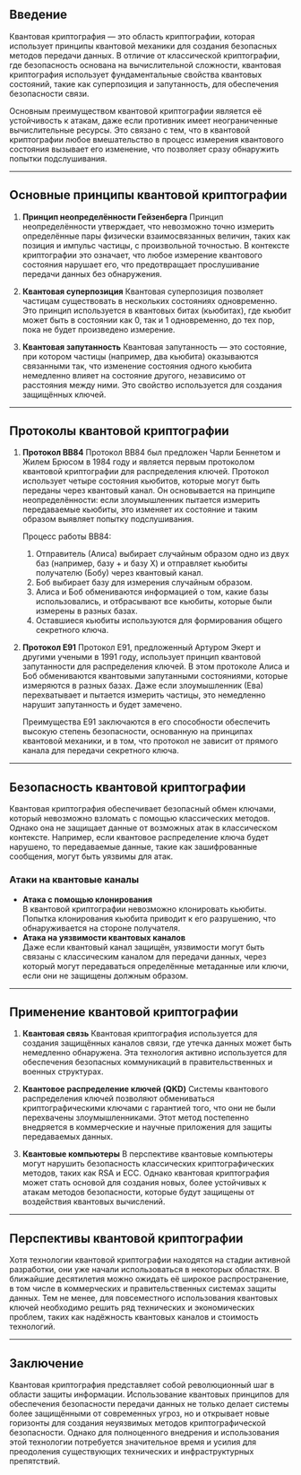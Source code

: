 ## **Введение**
Квантовая криптография — это область криптографии, которая использует принципы квантовой механики для создания безопасных методов передачи данных. В отличие от классической криптографии, где безопасность основана на вычислительной сложности, квантовая криптография использует фундаментальные свойства квантовых состояний, такие как суперпозиция и запутанность, для обеспечения безопасности связи.

Основным преимуществом квантовой криптографии является её устойчивость к атакам, даже если противник имеет неограниченные вычислительные ресурсы. Это связано с тем, что в квантовой криптографии любое вмешательство в процесс измерения квантового состояния вызывает его изменение, что позволяет сразу обнаружить попытки подслушивания.

---

## **Основные принципы квантовой криптографии**

1. **Принцип неопределённости Гейзенберга**
   Принцип неопределённости утверждает, что невозможно точно измерить определённые пары физически взаимосвязанных величин, таких как позиция и импульс частицы, с произвольной точностью. В контексте криптографии это означает, что любое измерение квантового состояния нарушает его, что предотвращает прослушивание передачи данных без обнаружения.

2. **Квантовая суперпозиция**
   Квантовая суперпозиция позволяет частицам существовать в нескольких состояниях одновременно. Это принцип используется в квантовых битах (кьюбитах), где кьюбит может быть в состоянии как 0, так и 1 одновременно, до тех пор, пока не будет произведено измерение.

3. **Квантовая запутанность**
   Квантовая запутанность — это состояние, при котором частицы (например, два кьюбита) оказываются связанными так, что изменение состояния одного кьюбита немедленно влияет на состояние другого, независимо от расстояния между ними. Это свойство используется для создания защищённых ключей.

---

## **Протоколы квантовой криптографии**

1. **Протокол BB84**
   Протокол BB84 был предложен Чарли Беннетом и Жилем Брюсом в 1984 году и является первым протоколом квантовой криптографии для распределения ключей. Протокол использует четыре состояния кьюбитов, которые могут быть переданы через квантовый канал. Он основывается на принципе неопределённости: если злоумышленник пытается измерить передаваемые кьюбиты, это изменяет их состояние и таким образом выявляет попытку подслушивания.

   Процесс работы BB84:
   1. Отправитель (Алиса) выбирает случайным образом одно из двух баз (например, базу + и базу X) и отправляет кьюбиты получателю (Бобу) через квантовый канал.
   2. Боб выбирает базу для измерения случайным образом.
   3. Алиса и Боб обмениваются информацией о том, какие базы использовались, и отбрасывают все кьюбиты, которые были измерены в разных базах.
   4. Оставшиеся кьюбиты используются для формирования общего секретного ключа.

5. **Протокол E91**
   Протокол E91, предложенный Артуром Экерт и другими учеными в 1991 году, использует принцип квантовой запутанности для распределения ключей. В этом протоколе Алиса и Боб обмениваются квантовыми запутанными состояниями, которые измеряются в разных базах. Даже если злоумышленник (Ева) перехватывает и пытается измерить частицы, это немедленно нарушит запутанность и будет замечено.

   Преимущества E91 заключаются в его способности обеспечить высокую степень безопасности, основанную на принципах квантовой механики, и в том, что протокол не зависит от прямого канала для передачи секретного ключа.

---

## **Безопасность квантовой криптографии**

Квантовая криптография обеспечивает безопасный обмен ключами, который невозможно взломать с помощью классических методов. Однако она не защищает данные от возможных атак в классическом контексте. Например, если квантовое распределение ключа будет нарушено, то передаваемые данные, такие как зашифрованные сообщения, могут быть уязвимы для атак.

### **Атаки на квантовые каналы**
- **Атака с помощью клонирования**  
  В квантовой криптографии невозможно клонировать кьюбиты. Попытка клонирования кьюбита приводит к его разрушению, что обнаруживается на стороне получателя.
- **Атака на уязвимости квантовых каналов**  
  Даже если квантовый канал защищён, уязвимости могут быть связаны с классическим каналом для передачи данных, через который могут передаваться определённые метаданные или ключи, если они не защищены должным образом.

---

## **Применение квантовой криптографии**

1. **Квантовая связь**
   Квантовая криптография используется для создания защищённых каналов связи, где утечка данных может быть немедленно обнаружена. Эта технология активно используется для обеспечения безопасных коммуникаций в правительственных и военных структурах.

2. **Квантовое распределение ключей (QKD)**
   Системы квантового распределения ключей позволяют обмениваться криптографическими ключами с гарантией того, что они не были перехвачены злоумышленниками. Этот метод постепенно внедряется в коммерческие и научные приложения для защиты передаваемых данных.

3. **Квантовые компьютеры**
   В перспективе квантовые компьютеры могут нарушить безопасность классических криптографических методов, таких как RSA и ECC. Однако квантовая криптография может стать основой для создания новых, более устойчивых к атакам методов безопасности, которые будут защищены от воздействия квантовых вычислений.

---

## **Перспективы квантовой криптографии**

Хотя технологии квантовой криптографии находятся на стадии активной разработки, они уже начали использоваться в некоторых областях. В ближайшие десятилетия можно ожидать её широкое распространение, в том числе в коммерческих и правительственных системах защиты данных. Тем не менее, для повсеместного использования квантовых ключей необходимо решить ряд технических и экономических проблем, таких как надёжность квантовых каналов и стоимость технологий.

---

## **Заключение**

Квантовая криптография представляет собой революционный шаг в области защиты информации. Использование квантовых принципов для обеспечения безопасности передачи данных не только делает системы более защищёнными от современных угроз, но и открывает новые горизонты для создания неуязвимых методов криптографической безопасности. Однако для полноценного внедрения и использования этой технологии потребуется значительное время и усилия для преодоления существующих технических и инфраструктурных препятствий.

